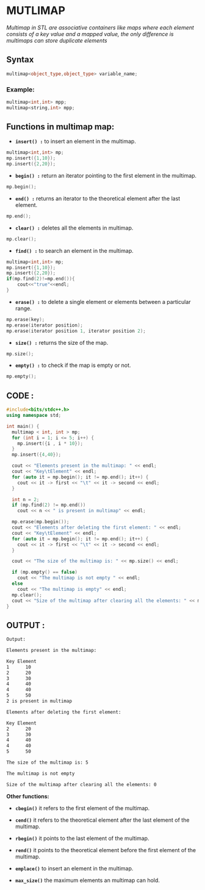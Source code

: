 # **MUTLIMAP**

*Multimap in STL are associative containers like maps where each element consists of a key value and a mapped value, the only difference is multimaps can store duplicate elements*

## **Syntax**

```cpp
multimap<object_type,object_type> variable_name;
```

### **Example:**
```cpp
multimap<int,int> mpp;
multimap<string,int> mpp;
```

## **Functions in multimap map:**

* **```insert() :```** to insert an element in the multimap.

```cpp
multimap<int,int> mp;
mp.insert({1,10});
mp.insert({2,20});
```

* **```begin() :```** return an iterator pointing to the first element in the multimap.

```cpp
mp.begin();
```

* **```end() :```** returns an iterator to the theoretical element after the last element.

```cpp
mp.end();
```

* **```clear() :```** deletes all the elements in multimap.

```cpp
mp.clear();
```

* **```find() :```** to search an element in the multimap.

```cpp
multimap<int,int> mp;
mp.insert({1,10});
mp.insert({2,20});
if(mp.find(2)!=mp.end()){
    cout<<"true"<<endl;
}
```
* **```erase() :```** to delete a single element or elements between a particular range.
```cpp
mp.erase(key);
mp.erase(iterator position);
mp.erase(iterator position 1, iterator position 2);
```

* **```size() :```** returns the size of the map.
```cpp
mp.size();
```

* **```empty() :```** to check if the map is empty or not.
```cpp
mp.empty();
```
## **CODE :**

```cpp
#include<bits/stdc++.h>
using namespace std;

int main() {
  multimap < int, int > mp;
  for (int i = 1; i <= 5; i++) {
    mp.insert({i , i * 10});
  }
  mp.insert({4,40});

  cout << "Elements present in the multimap: " << endl;
  cout << "Key\tElement" << endl;
  for (auto it = mp.begin(); it != mp.end(); it++) {
    cout << it -> first << "\t" << it -> second << endl;
  }

  int n = 2;
  if (mp.find(2) != mp.end())
    cout << n << " is present in multimap" << endl;

  mp.erase(mp.begin());
  cout << "Elements after deleting the first element: " << endl;
  cout << "Key\tElement" << endl;
  for (auto it = mp.begin(); it != mp.end(); it++) {
    cout << it -> first << "\t" << it -> second << endl;
  }

  cout << "The size of the multimap is: " << mp.size() << endl;

  if (mp.empty() == false)
    cout << "The multimap is not empty " << endl;
  else
    cout << "The multimap is empty" << endl;
  mp.clear();
  cout << "Size of the multimap after clearing all the elements: " << mp.size();
}
```

## **OUTPUT :**

```txt
Output:

Elements present in the multimap:

Key Element
1      10
2      20
3      30
4      40
4      40
5      50
2 is present in multimap

Elements after deleting the first element:

Key Element
2      20
3      30
4      40
4      40
5      50

The size of the multimap is: 5

The multimap is not empty

Size of the multimap after clearing all the elements: 0

```

**Other functions:**

* **```cbegin()```** it refers to the first element of the multimap.

* **```cend()```** it refers to the theoretical element after the last element of the multimap.

* **```rbegin()```** it points to the last element of the multimap.

* **```rend()```** it points to the theoretical element before the first element of the multimap.

* **```emplace()```** to insert an element in the multimap.

* **```max_size()```** the maximum elements an multimap can hold.